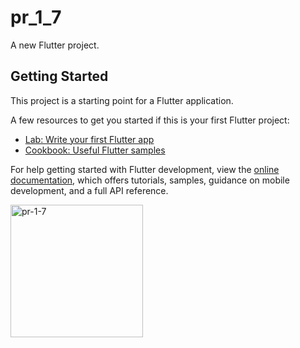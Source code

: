 # pr_1_7

A new Flutter project.

## Getting Started

This project is a starting point for a Flutter application.

A few resources to get you started if this is your first Flutter project:

- [Lab: Write your first Flutter app](https://docs.flutter.dev/get-started/codelab)
- [Cookbook: Useful Flutter samples](https://docs.flutter.dev/cookbook)

For help getting started with Flutter development, view the
[online documentation](https://docs.flutter.dev/), which offers tutorials,
samples, guidance on mobile development, and a full API reference.

<img width="212" alt="pr-1-7" src="https://user-images.githubusercontent.com/114164037/215565965-c8cdbb97-977e-4071-a7d5-34ede9e65c0a.png">
